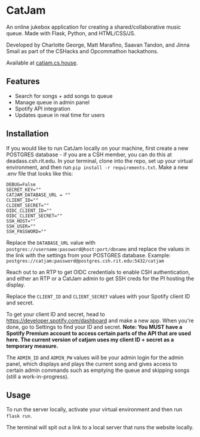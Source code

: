 # CatJam

An online jukebox application for creating a shared/collaborative music queue.
Made with Flask, Python, and HTML/CSS/JS.

Developed by Charlotte George, Matt Marafino, Saavan Tandon, and Jinna Smail as part of the CSHacks and Opcommathon hackathons.

Available at [catjam.cs.house](catjam.cs.house).

## Features
- Search for songs + add songs to queue
- Manage queue in admin panel
- Spotify API integration
- Updates queue in real time for users

## Installation

If you would like to run CatJam locally on your machine, first create a new POSTGRES database - if you are a CSH member, you can do this at deadass.csh.rit.edu.
In your terminal, clone into the repo, set up your virtual environment, and then run `pip install -r requirements.txt`.
Make a new .env file that looks like this:

```
DEBUG=False
SECRET_KEY=""
CATJAM_DATABASE_URL = ""
CLIENT_ID=""
CLIENT_SECRET=""
OIDC_CLIENT_ID=""
OIDC_CLIENT_SECRET=""
SSH_HOST=""
SSH_USER=""
SSH_PASSWORD=""
```

Replace the `DATABASE_URL` value with `postgres://username:password@host:port/dbname` and replace the values in the link with the settings from your POSTGRES database.
Example: `postgres://catjam:password@postgres.csh.rit.edu:5432/catjam`

Reach out to an RTP to get OIDC credentials to enable CSH authentication, and either an RTP or a CatJam admin to get SSH creds for the PI hosting the display.

Replace the `CLIENT_ID` and `CLIENT_SECRET` values with your Spotify client ID and secret.

To get your client ID and secret, head to https://developer.spotify.com/dashboard and make a new app. When you're done, go to Settings to find your ID and secret.
**Note: You MUST have a Spotify Premium account to access certain parts of the API that are used here. The current version of catjam uses my client ID + secret as a temporary measure.**

The `ADMIN_ID` and `ADMIN_PW` values will be your admin login for the admin panel, which displays and plays the current song and gives access to certain admin commands such as emptying the queue and skipping songs (still a work-in-progress).  

## Usage

To run the server locally, activate your virtual environment and then run `flask run`.

The terminal will spit out a link to a local server that runs the website locally.
